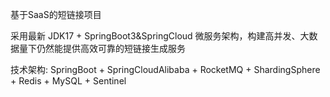 基于SaaS的短链接项目

采用最新 JDK17 + SpringBoot3&SpringCloud 微服务架构，构建高并发、大数据量下仍然能提供高效可靠的短链接生成服务

技术架构: SpringBoot + SpringCloudAlibaba + RocketMQ + ShardingSphere + Redis + MySQL + Sentinel
